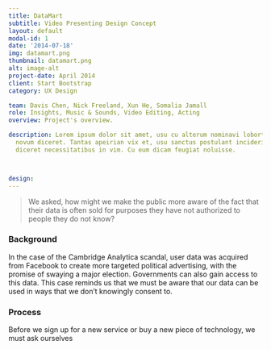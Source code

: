 ```yaml
---
title: DataMart
subtitle: Video Presenting Design Concept
layout: default
modal-id: 1
date: '2014-07-18'
img: datamart.png
thumbnail: datamart.png
alt: image-alt
project-date: April 2014
client: Start Bootstrap
category: UX Design

team: Davis Chen, Nick Freeland, Xun He, Somalia Jamall
role: Insights, Music & Sounds, Video Editing, Acting
overview: Project's overview.

description: Lorem ipsum dolor sit amet, usu cu alterum nominavi lobortis. At duo
  novum diceret. Tantas apeirian vix et, usu sanctus postulant inciderint ut, populo
  diceret necessitatibus in vim. Cu eum dicam feugiat noluisse.



design:
---
```


> We asked, how might we make the public more aware of the fact that their data is often sold for purposes they have not authorized to people they do not know?


### Background
In the case of the Cambridge Analytica scandal, user data was acquired from Facebook to create more targeted political advertising, with the promise of swaying a major election. Governments can also gain access to this data. This case reminds us that we must be aware that our data can be used in ways that we don’t knowingly consent to.

### Process
Before we sign up for a new service or buy a new piece of technology, we must ask ourselves



